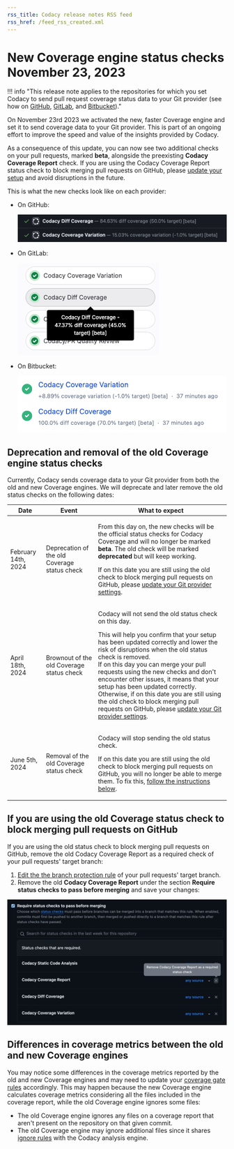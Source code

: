 ```yaml
---
rss_title: Codacy release notes RSS feed
rss_href: /feed_rss_created.xml
---
```


# New Coverage engine status checks November 23, 2023

!!! info "This release note applies to the repositories for which you set Codacy to send pull request coverage status data to your Git provider (see how on [GitHub](../../repositories-configure/integrations/github-integration.md#status-checks), [GitLab](../../repositories-configure/integrations/gitlab-integration.md#pull-request-status), and [Bitbucket](../../repositories-configure/integrations/bitbucket-integration.md#pull-request-status))."

On November 23rd 2023 we activated the new, faster Coverage engine and set it to send coverage data to your Git provider. This is part of an ongoing effort to improve the speed and value of the insights provided by Codacy.

As a consequence of this update, you can now see two additional checks on your pull requests, marked **beta**, alongside the preexisting **Codacy Coverage Report** check. If you are using the Codacy Coverage Report status check to block merging pull requests on GitHub, please [update your setup](#if-you-are-using-the-old-coverage-status-check-to-block-merging-pull-requests-on-github) and avoid disruptions in the future.<!--NOTE Temporary comment for review purpose, to remove-->

This is what the new checks look like on each provider:

-   On GitHub:

    ![New Coverage status checks GitHub](../images/ala-695-status-checks-github.png)<!--NOTE Temporary comment for review purpose, to remove-->

-   On GitLab:

    ![New Coverage status checks GitLab](../images/ala-695-status-checks-gitlab.png)

-   On Bitbucket:

    ![New Coverage status checks Bitbucket](../images/ala-695-status-checks-bitbucket.png)

## Deprecation and removal of the old Coverage engine status checks

Currently, Codacy sends coverage data to your Git provider from both the old and new Coverage engines. We will deprecate and later remove the old status checks on the following dates:

<table>
  <thead>
    <th>Date</th>
    <th>Event</th>
    <th>What to expect</th>
  </thead>
  <tbody>
    <tr>
      <td>February 14th, 2024</td>
      <td>Deprecation of the old Coverage status check</td>
      <td>
        <p>From this day on, the new checks will be the official status checks for Codacy Coverage and will no longer be marked <strong>beta</strong>. The old check will be marked <strong>deprecated</strong> but will keep working.</p><!--NOTE Temporary comment for review purpose, to remove-->
        <p>If on this date you are still using the old check to block merging pull requests on GitHub, please <a href="#if-you-are-using-the-old-coverage-status-check-to-block-merging-pull-requests-on-github">update your Git provider settings</a>.</p>
      </td>
    </tr>
    <tr>
      <td>April 18th, 2024</td>
      <td>Brownout of the old Coverage status check</td>
      <td>
        <p>Codacy will not send the old status check on this day.</p><!--NOTE Temporary comment for review purpose, to remove-->
        <p>This will help you confirm that your setup has been updated correctly and lower the risk of disruptions when the old status check is removed.<br/>If on this day you can merge your pull requests using the new checks and don't encounter other issues, it means that your setup has been updated correctly. Otherwise, if on this date you are still using the old check to block merging pull requests on GitHub, please <a href="#if-you-are-using-the-old-coverage-status-check-to-block-merging-pull-requests-on-github">update your Git provider settings</a>.</p>
      </td>
    </tr>
    <tr>
      <td>June 5th, 2024</td>
      <td>Removal of the old Coverage status check</td>
      <td>
        <p>Codacy will stop sending the old status check.</p>
        <p>If on this date you are still using the old check to block merging pull requests on GitHub, you will no longer be able to merge them. To fix this, <a href="#if-you-are-using-the-old-coverage-status-check-to-block-merging-pull-requests-on-github">follow the instructions below</a>.</p>
      </td>
    </tr>
  </tbody>
</table>

## If you are using the old Coverage status check to block merging pull requests on GitHub

If you are using the old status check to block merging pull requests on GitHub, remove the old Codacy Coverage Report as a required check of your pull requests' target branch:

1.  [Edit the the branch protection rule](https://docs.github.com/en/repositories/configuring-branches-and-merges-in-your-repository/managing-protected-branches/managing-a-branch-protection-rule#editing-a-branch-protection-rule) of your pull requests' target branch.
1.  Remove the old **Codacy Coverage Report** under the section **Require status checks to pass before merging** and save your changes:

![New Coverage status checks GitHub](../images/ala-695-update-status-checks-github.png)

## Differences in coverage metrics between the old and new Coverage engines

You may notice some differences in the coverage metrics reported by the old and new Coverage engines and may need to update your [coverage gate rules](../../repositories-configure/adjusting-quality-gates.md) accordingly. This may happen because the new Coverage engine calculates coverage metrics considering all the files included in the coverage report, while the old Coverage engine ignores some files:

-   The old Coverage engine ignores any files on a coverage report that aren't present on the repository on that given commit.
-   The old Coverage engine may ignore additional files since it shares [ignore rules](../../repositories-configure/ignoring-files.md) with the Codacy analysis engine.
